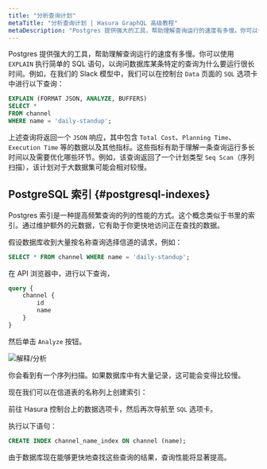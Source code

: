 ```yaml
---
title: "分析查询计划"
metaTitle: "分析查询计划 | Hasura GraphQL 高级教程"
metaDescription: "Postgres 提供强大的工具，帮助理解查询运行的速度有多慢。你可以使用 `EXPLAIN` 执行简单的 SQL 语句，以询问数据库某条特定的查询为什么要运行很长时间。"
---
```


Postgres 提供强大的工具，帮助理解查询运行的速度有多慢。你可以使用 `EXPLAIN` 执行简单的 SQL 语句，以询问数据库某条特定的查询为什么要运行很长时间。例如，在我们的 Slack 模型中，我们可以在控制台 `Data` 页面的 `SQL` 选项卡中进行以下查询：

```sql
EXPLAIN (FORMAT JSON, ANALYZE, BUFFERS)
SELECT *
FROM channel
WHERE name = 'daily-standup';
```

上述查询将返回一个 `JSON` 响应，其中包含 `Total Cost`、`Planning Time`、`Execution Time` 等的数据以及其他指标。这些指标有助于理解一条查询运行多长时间以及需要优化哪些环节。例如，该查询返回了一个计划类型 `Seq Scan`（序列扫描），该计划对于大数据集可能会相对较慢。

## PostgreSQL 索引 {#postgresql-indexes}

Postgres 索引是一种提高频繁查询的列的性能的方式。这个概念类似于书里的索引。通过维护额外的元数据，它有助于你更快地访问正在查找的数据。

假设数据库收到大量按名称查询选择信道的请求，例如：

```sql
SELECT * FROM channel WHERE name = 'daily-standup';
```

在 API 浏览器中，进行以下查询，

```graphql
query {
    channel {
        id
        name
    }
}
```

然后单击 `Analyze` 按钮。

![解释/分析](https://graphql-engine-cdn.hasura.io/learn-hasura/assets/graphql-hasura-advanced/explain-analyze.png)

你会看到有一个序列扫描。如果数据库中有大量记录，这可能会变得比较慢。

现在我们可以在信道表的名称列上创建索引：

前往 Hasura 控制台上的数据选项卡，然后再次导航至 `SQL` 选项卡。

执行以下语句：

```sql
CREATE INDEX channel_name_index ON channel (name);
```

由于数据库现在能够更快地查找这些查询的结果，查询性能将显著提高。

